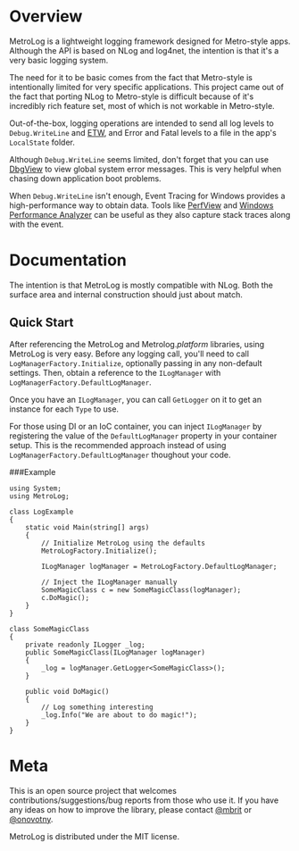 Overview
===
MetroLog is a lightweight logging framework designed for Metro-style apps. Although the API is based on
NLog and log4net, the intention is that it's a very basic logging system. 

The need for it to be basic comes from the fact that Metro-style is intentionally limited for very specific 
applications. This project came out of the fact that porting NLog to Metro-style is difficult because of it's 
incredibly rich feature set, most of which is not workable in Metro-style.

Out-of-the-box, logging operations are intended to send all log levels to `Debug.WriteLine` and [ETW](http://blogs.msdn.com/b/vancem/archive/2012/07/09/logging-your-own-etw-events-in-c-system-diagnostics-tracing-eventsource.aspx), 
and Error and Fatal levels to a file in the app's `LocalState` folder.

Although `Debug.WriteLine` seems limited, don't forget that you can use [DbgView](http://technet.microsoft.com/en-us/sysinternals/bb896647.aspx)
to view global system error messages. This is very helpful when chasing down application boot problems.

When `Debug.WriteLine` isn't enough, Event Tracing for Windows provides a high-performance way to obtain data.
Tools like [PerfView](http://www.microsoft.com/en-us/download/details.aspx?id=28567) and [Windows Performance Analyzer](http://msdn.microsoft.com/en-us/performance/cc752957.aspx)
can be useful as they also capture stack traces along with the event.

Documentation
===
The intention is that MetroLog is mostly compatible with NLog. Both the surface area and internal construction
should just about match.

Quick Start
---
After referencing the MetroLog and Metrolog._platform_ libraries, using MetroLog is very easy. Before any logging call, you'll need to
call `LogManagerFactory.Initialize`, optionally passing in any non-default settings. Then, obtain a reference to the `ILogManager` 
with `LogManagerFactory.DefaultLogManager`.

Once you have an `ILogManager`, you can call `GetLogger` on it to get an instance for each `Type` to use.

For those using DI or an IoC container, you can inject `ILogManager` by registering the value of the `DefaultLogManager` property
in your container setup. This is the recommended approach instead of using `LogManagerFactory.DefaultLogManager` thoughout your code.

###Example

	using System;
	using MetroLog;

	class LogExample
	{
		static void Main(string[] args)
		{
			// Initialize MetroLog using the defaults
			MetroLogFactory.Initialize();

			ILogManager logManager = MetroLogFactory.DefaultLogManager;

			// Inject the ILogManager manually
			SomeMagicClass c = new SomeMagicClass(logManager);
			c.DoMagic();
		}
	}

	class SomeMagicClass
	{
		private readonly ILogger _log;
		public SomeMagicClass(ILogManager logManager)
		{
			_log = logManager.GetLogger<SomeMagicClass>();
		}

		public void DoMagic()
		{
			// Log something interesting
			_log.Info("We are about to do magic!");			
		}
	}
		



Meta
===
This is an open source project that welcomes contributions/suggestions/bug reports from those who use it. 
If you have any ideas on how to improve the library, please contact [@mbrit](https://twitter.com/mbrit) or 
[@onovotny](https://twitter.com/onovotny).

MetroLog is distributed under the MIT license. 
